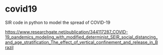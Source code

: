# covid19
SIR code in python to model the spread of COVID-19



https://www.researchgate.net/publication/344117287_COVID-19_pandemics_modeling_with_modified_determinist_SEIR_social_distancing_and_age_stratification_The_effect_of_vertical_confinement_and_release_in_Brazil
